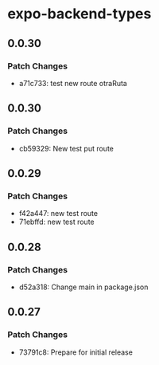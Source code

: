# expo-backend-types

## 0.0.30

### Patch Changes

- a71c733: test new route otraRuta

## 0.0.30

### Patch Changes

- cb59329: New test put route

## 0.0.29

### Patch Changes

- f42a447: new test route
- 71ebffd: new test route

## 0.0.28

### Patch Changes

- d52a318: Change main in package.json

## 0.0.27

### Patch Changes

- 73791c8: Prepare for initial release

